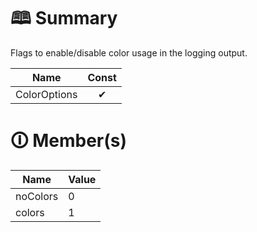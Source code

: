 # &#128366; Summary

Flags to enable/disable color usage in the logging output.

| Name       | Const                        |
|------------|:----------------------------:|
| ColorOptions | ✔ |

# &#128712; Member(s)

| Name         | Value         |
|--------------|---------------|
| noColors | 0 |
| colors | 1 |